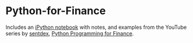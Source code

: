 # Python-for-Finance
Includes an [iPython notebook](https://github.com/INASIC/Python-for-Finance/blob/master/Python%20Programming%20for%20Finance.ipynb) with notes, and examples from the YouTube series by [sentdex](https://www.youtube.com/channel/UCfzlCWGWYyIQ0aLC5w48gBQ), [Python Programming for Finance](https://www.youtube.com/watch?v=2BrpKpWwT2A&list=PLQVvvaa0QuDcOdF96TBtRtuQksErCEBYZ&index=1).
